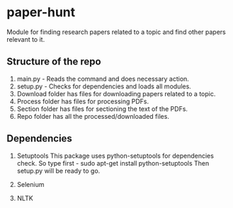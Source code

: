 # paper-hunt
Module for finding research papers related to a topic and find other papers relevant to it.

## Structure of the repo
1) main.py - Reads the command and does necessary action.
2) setup.py - Checks for dependencies and loads all modules.
3) Download folder has files for downloading papers related to a topic.
4) Process folder has files for processing PDFs.
5) Section folder has files for sectioning the text of the PDFs.
6) Repo folder has all the processed/downloaded files.


## Dependencies
1) Setuptools
    This package uses python-setuptools for dependencies check.
    So type first - sudo apt-get install python-setuptools
    Then setup.py will be ready to go.
    
2) Selenium
3) NLTK
